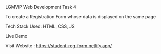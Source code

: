 LGMVIP Web Development Task 4

To create a Registration Form whose data is displayed on the same page

Tech Stack Used:
HTML, CSS, JS

Live Demo

Visit Website : https://student-reg-form.netlify.app/
